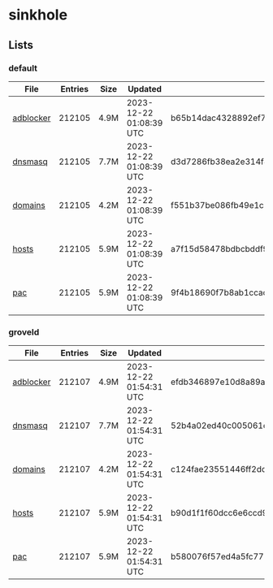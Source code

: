 # sinkhole

## Lists

### default

|File|Entries|Size|Updated|Hash|
|-|-|-|-|-|
|[adblocker](https://raw.githubusercontent.com/groveld/sinkhole/lists/default/adblocker.txt)|212105|4.9M|2023-12-22 01:08:39 UTC|b65b14dac4328892ef7f924c93f1810479d8d55f6e0f0a498626217686b29d0d|
|[dnsmasq](https://raw.githubusercontent.com/groveld/sinkhole/lists/default/dnsmasq.txt)|212105|7.7M|2023-12-22 01:08:39 UTC|d3d7286fb38ea2e314f4236375abe82f10707c7a64c63e63f7d3a4e5803d165e|
|[domains](https://raw.githubusercontent.com/groveld/sinkhole/lists/default/domains.txt)|212105|4.2M|2023-12-22 01:08:39 UTC|f551b37be086fb49e1c1dab62f6214551b030433c172b6ff2255b51a7a0ff765|
|[hosts](https://raw.githubusercontent.com/groveld/sinkhole/lists/default/hosts.txt)|212105|5.9M|2023-12-22 01:08:39 UTC|a7f15d58478bdbcbddf91b7f519cac6d2cd7cc093469221f6381c2d68525a7ca|
|[pac](https://raw.githubusercontent.com/groveld/sinkhole/lists/default/pac.txt)|212105|5.9M|2023-12-22 01:08:39 UTC|9f4b18690f7b8ab1ccac50064b7048221d2ea0f479beffe7d36ddc40f7da6319|

### groveld

|File|Entries|Size|Updated|Hash|
|-|-|-|-|-|
|[adblocker](https://raw.githubusercontent.com/groveld/sinkhole/lists/groveld/adblocker.txt)|212107|4.9M|2023-12-22 01:54:31 UTC|efdb346897e10d8a89ac71e01fe85806796875c5ac79ee6631473f0a5f6a54cc|
|[dnsmasq](https://raw.githubusercontent.com/groveld/sinkhole/lists/groveld/dnsmasq.txt)|212107|7.7M|2023-12-22 01:54:31 UTC|52b4a02ed40c005061d658248891308d7e3aae6e3fa7b5d6a061aadbdbcf0c70|
|[domains](https://raw.githubusercontent.com/groveld/sinkhole/lists/groveld/domains.txt)|212107|4.2M|2023-12-22 01:54:31 UTC|c124fae23551446ff2dc85430f3ed618fb727c19b08e8160ed94a4b8851c56a8|
|[hosts](https://raw.githubusercontent.com/groveld/sinkhole/lists/groveld/hosts.txt)|212107|5.9M|2023-12-22 01:54:31 UTC|b90d1f1f60dcc6e6ccd9963d455c9c1390f8222c350fe110ff3854d5c7a801f5|
|[pac](https://raw.githubusercontent.com/groveld/sinkhole/lists/groveld/pac.txt)|212107|5.9M|2023-12-22 01:54:31 UTC|b580076f57ed4a5fc775217d9dc3258881e63ff6f57405c3ba07ac9312a7c76b|
